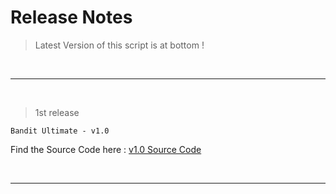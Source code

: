 # Release Notes

> Latest Version of this script is at bottom !

<br>

---

<br>

> 1st release
```
Bandit Ultimate - v1.0

```
Find the Source Code here : [v1.0 Source Code]()

<br>

---

